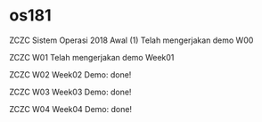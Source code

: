 # os181
ZCZC Sistem Operasi 2018 Awal (1)
Telah mengerjakan demo W00

ZCZC W01
Telah mengerjakan demo Week01

ZCZC W02
Week02 Demo: done!

ZCZC W03
Week03 Demo: done!

ZCZC W04
Week04 Demo: done!
